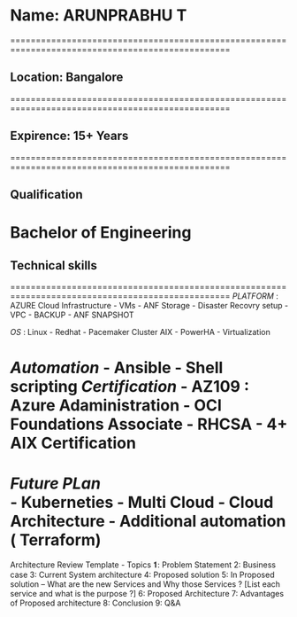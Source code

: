 # Name: ARUNPRABHU T
=================================================================================================
## Location: Bangalore
=================================================================================================
## Expirence: 15+ Years
=================================================================================================
## Qualification
  Bachelor of Engineering 
=================================================================================================
## Technical skills
=================================================================================================
*PLATFORM* : AZURE Cloud Infrastructure
          - VMs
          - ANF Storage
          - Disaster Recovry setup
          - VPC
          - BACKUP
          - ANF SNAPSHOT
 
*OS*    :  Linux 
           - Redhat 
              - Pacemaker Cluster
           AIX
            - PowerHA
            - Virtualization
          
*Automation*
           - Ansible
           - Shell scripting
*Certification* 
           - AZ109 : Azure Adaministration
           - OCI Foundations Associate
           - RHCSA 
           - 4+ AIX Certification
=================================================================================================
*Future PLan*         
           - Kuberneties 
           - Multi Cloud 
           - Cloud Architecture 
           - Additional automation ( Terraform) 
  =================================================================================================         
 
Architecture Review Template - Topics
𝟏: Problem Statement
2: Business case
3: Current System architecture
4: Proposed solution
5: In Proposed solution – What are the new Services and Why those Services ? [List each service and what is the purpose ?]
6: Proposed Architecture
7: Advantages of Proposed architecture
8: Conclusion
9: Q&A

